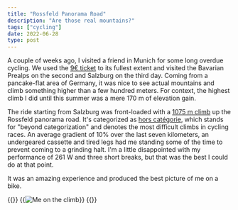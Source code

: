 ```yaml
---
title: "Rossfeld Panorama Road"
description: "Are those real mountains?"
tags: ["cycling"]
date: 2022-06-28
type: post
---
```

A couple of weeks ago, I visited a friend in Munich for some long overdue cycling. We used the [9€ ticket](https://en.wikipedia.org/wiki/9-Euro-Ticket) to its fullest extent and visited the Bavarian Prealps on the second and Salzburg on the third day. Coming from a pancake-flat area of Germany, it was nice to see actual mountains and climb something higher than a few hundred meters. For context, the highest climb I did until this summer was a mere 170 m of elevation gain.

The ride starting from Salzburg was front-loaded with a [1075 m climb](https://www.strava.com/segments/4413657) up the Rossfeld panorama road. It's categorized as [hors catégorie](https://en.wikipedia.org/wiki/Hors_cat%C3%A9gorie), which stands for "beyond categorization" and denotes the most difficult climbs in cycling races. An average gradient of 10% over the last seven kilometers, an undergeared cassette and tired legs had me standing some of the time to prevent coming to a grinding halt. I'm a little disappointed with my performance of 261 W and three short breaks, but that was the best I could do at that point.

It was an amazing experience and produced the best picture of me on a bike.

{{<escape>}}
  {{<image src="img/watzmann.jpg" alt="Me on the climb">}}
{{</escape>}}
